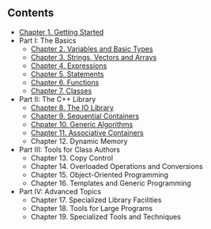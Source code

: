 Contents
---

* [Chapter 1. Getting Started](https://github.com/YanqiangWang/Cpp_Primer/tree/master/exercises/1)
* Part I: The Basics
  * [Chapter 2. Variables and Basic Types](https://github.com/YanqiangWang/Cpp_Primer/tree/master/exercises/2)
  * [Chapter 3. Strings, Vectors and Arrays](https://github.com/YanqiangWang/Cpp_Primer/tree/master/exercises/3)
  * [Chapter 4. Expressions](https://github.com/YanqiangWang/Cpp_Primer/tree/master/exercises/4)
  * [Chapter 5. Statements](https://github.com/YanqiangWang/Cpp_Primer/tree/master/exercises/5)
  * [Chapter 6. Functions](https://github.com/YanqiangWang/Cpp_Primer/tree/master/exercises/6)
  * [Chapter 7. Classes](https://github.com/YanqiangWang/Cpp_Primer/tree/master/exercises/7)
* Part II: The C++ Library
  * [Chapter 8. The IO Library](https://github.com/YanqiangWang/Cpp_Primer/tree/master/exercises/8)
  * [Chapter 9. Sequential Containers](https://github.com/YanqiangWang/Cpp_Primer/tree/master/exercises/9)
  * [Chpater 10. Generic Algorithms](https://github.com/YanqiangWang/Cpp_Primer/tree/master/exercises/10)
  * [Chapter 11. Associative Containers](https://github.com/YanqiangWang/Cpp_Primer/tree/master/exercises/11)
  * Chapter 12. Dynamic Memory
* Part III: Tools for Class Authors
  * Chapter 13. Copy Control
  * Chapter 14. Overloaded Operations and Conversions
  * Chapter 15. Object-Oriented Programming
  * Chapter 16. Templates and Generic Programming
* Part IV: Advanced Topics
  * Chapter 17. Specialized Library Facilities
  * Chapter 18. Tools for Large Programs
  * Chapter 19. Specialized Tools and Techniques
